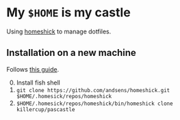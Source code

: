 # My `$HOME` is my castle

Using [homeshick] to manage dotfiles.

## Installation on a new machine

Follows [this guide][homeshick-new].

0. Install fish shell
1. `git clone https://github.com/andsens/homeshick.git $HOME/.homesick/repos/homeshick`
2. `$HOME/.homesick/repos/homeshick/bin/homeshick clone killercup/pascastle`

[homeshick]: https://github.com/andsens/homeshick
[homeshick-new]: https://github.com/andsens/homeshick/wiki/Tutorials#adding-other-machines
